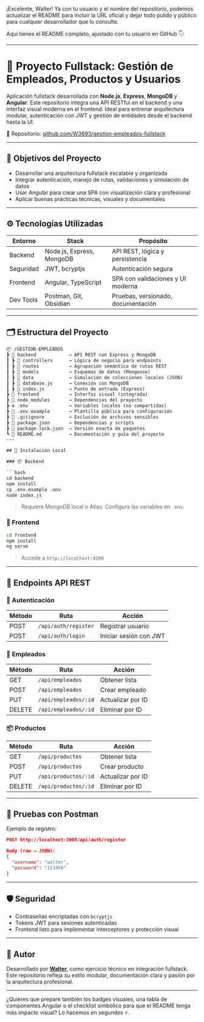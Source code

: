 ¡Excelente, Walter! Ya con tu usuario y el nombre del repositorio, podemos actualizar el README para incluir la URL oficial y dejar todo pulido y público para cualquier desarrollador que lo consulte.

Aquí tienes el README completo, ajustado con tu usuario en GitHub 👇:

---

# 🧰 Proyecto Fullstack: Gestión de Empleados, Productos y Usuarios

Aplicación fullstack desarrollada con **Node.js**, **Express**, **MongoDB** y **Angular**. Este repositorio integra una API RESTful en el backend y una interfaz visual moderna en el frontend. Ideal para entrenar arquitectura modular, autenticación con JWT y gestión de entidades desde el backend hasta la UI.

🔗 Repositorio: [github.com/W3693/gestion-empleados-fullstack](https://github.com/W3693/gestion-empleados-fullstack)

---

## 🧠 Objetivos del Proyecto

- Desarrollar una arquitectura fullstack escalable y organizada
- Integrar autenticación, manejo de rutas, validaciones y simulación de datos
- Usar Angular para crear una SPA con visualización clara y profesional
- Aplicar buenas prácticas técnicas, visuales y documentales

---

## ⚙️ Tecnologías Utilizadas

| Entorno    | Stack                       | Propósito                        |
|------------|-----------------------------|----------------------------------|
| Backend    | Node.js, Express, MongoDB   | API REST, lógica y persistencia  |
| Seguridad  | JWT, bcryptjs               | Autenticación segura             |
| Frontend   | Angular, TypeScript         | SPA con validaciones y UI moderna|
| Dev Tools  | Postman, Git, Obsidian      | Pruebas, versionado, documentación|

---

## 🗂️ Estructura del Proyecto

```txt
📦 /GESTION-EMPLEADOS
┣ 📁 backend            → API REST con Express y MongoDB
┃ ┣ 📁 controllers      → Lógica de negocio para endpoints
┃ ┣ 📁 routes           → Agrupación semántica de rutas REST
┃ ┣ 📁 models           → Esquemas de datos (Mongoose)
┃ ┣ 📁 data             → Simulación de colecciones locales (JSON)
┃ ┣ 📄 database.js      → Conexión con MongoDB
┃ ┣ 📄 index.js         → Punto de entrada (Express)
┣ 📁 frontend           → Interfaz visual (integrada)
┣ 📁 node_modules       → Dependencias del proyecto
┣ ⚙️ .env               → Variables locales (no compartidas)
┣ 📄 .env.example       → Plantilla pública para configuración
┣ 📄 .gitignore         → Exclusión de archivos sensibles
┣ 📄 package.json       → Dependencias y scripts
┣ 📄 package-lock.json  → Versión exacta de paquetes
┗ 📄 README.md          → Documentación y guía del proyecto
---

## 🚀 Instalación Local

### 📦 Backend

```bash
cd backend
npm install
cp .env.example .env
node index.js
```

> Requiere MongoDB local o Atlas. Configura las variables en `.env`.

### 🎨 Frontend

```bash
cd frontend
npm install
ng serve
```

> Accede a `http://localhost:4200`

---

## 📌 Endpoints API REST

### 🔑 Autenticación

| Método | Ruta                   | Acción                       |
|--------|------------------------|------------------------------|
| POST   | `/api/auth/register`   | Registrar usuario            |
| POST   | `/api/auth/login`      | Iniciar sesión con JWT       |

### 👤 Empleados

| Método | Ruta                 | Acción                        |
|--------|----------------------|------------------------------|
| GET    | `/api/empleados`     | Obtener lista                 |
| POST   | `/api/empleados`     | Crear empleado                |
| PUT    | `/api/empleados/:id` | Actualizar por ID             |
| DELETE | `/api/empleados/:id` | Eliminar por ID               |

### 📦 Productos

| Método | Ruta                 | Acción                        |
|--------|----------------------|------------------------------|
| GET    | `/api/productos`     | Obtener lista                 |
| POST   | `/api/productos`     | Crear producto                |
| PUT    | `/api/productos/:id` | Actualizar por ID             |
| DELETE | `/api/productos/:id` | Eliminar por ID               |

---

## 🧪 Pruebas con Postman

Ejemplo de registro:

```json
POST http://localhost:3000/api/auth/register

Body (raw → JSON):
{
  "username": "walter",
  "password": "123456"
}
```

---

## 🛡️ Seguridad

- Contraseñas encriptadas con `bcryptjs`
- Tokens JWT para sesiones autenticadas
- Frontend listo para implementar interceptores y protección visual

---

## 👤 Autor

Desarrollado por [**Walter**](https://github.com/W3693), como ejercicio técnico en integración fullstack.  
Este repositorio refleja su estilo modular, documentación clara y pasión por la arquitectura profesional.

---

¿Quieres que prepare también los badges visuales, una tabla de componentes Angular o el checklist simbólico para que el README tenga más impacto visual? Lo hacemos en segundos ⚡.


